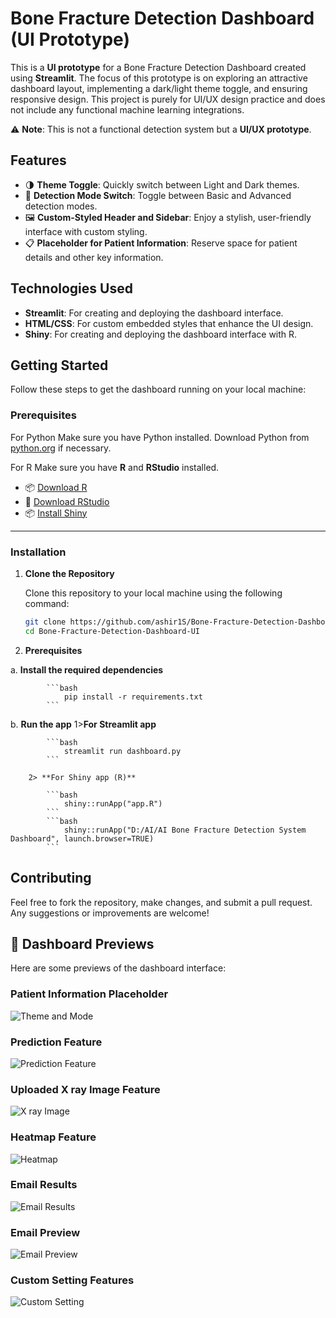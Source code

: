 # Bone Fracture Detection Dashboard (UI Prototype)

This is a **UI prototype** for a Bone Fracture Detection Dashboard created using **Streamlit**. The focus of this prototype is on exploring an attractive dashboard layout, implementing a dark/light theme toggle, and ensuring responsive design. This project is purely for UI/UX design practice and does not include any functional machine learning integrations.

⚠️ **Note**: This is not a functional detection system but a **UI/UX prototype**.

## Features

- 🌗 **Theme Toggle**: Quickly switch between Light and Dark themes.
- 🧬 **Detection Mode Switch**: Toggle between Basic and Advanced detection modes.
- 🖼️ **Custom-Styled Header and Sidebar**: Enjoy a stylish, user-friendly interface with custom styling.
- 📋 **Placeholder for Patient Information**: Reserve space for patient details and other key information.

## Technologies Used

- **Streamlit**: For creating and deploying the dashboard interface.
- **HTML/CSS**: For custom embedded styles that enhance the UI design.
- **Shiny**: For creating and deploying the dashboard interface with R.

## Getting Started

Follow these steps to get the dashboard running on your local machine:

### Prerequisites

For Python Make sure you have Python installed. Download Python from [python.org](https://www.python.org/downloads/) if necessary.

For R Make sure you have **R** and **RStudio** installed.

- 📦 [Download R](https://www.r-project.org/)
- 🧰 [Download RStudio](https://www.rstudio.com/)
- 📦 [Install Shiny](https://rstudio.cloud/docs/shiny/)

---

### Installation

1. **Clone the Repository**

   Clone this repository to your local machine using the following command:

   ```bash
   git clone https://github.com/ashir1S/Bone-Fracture-Detection-Dashboard-UI.git
   cd Bone-Fracture-Detection-Dashboard-UI
   ```
2. **Prerequisites**

  a. **Install the required dependencies**

            ```bash
                pip install -r requirements.txt
            ```

   b.  **Run the app**
        1>**For Streamlit app**

            ```bash
                streamlit run dashboard.py  
            ```
            
        2> **For Shiny app (R)**

            ```bash
                shiny::runApp("app.R") 
            ```
            ```bash
                shiny::runApp("D:/AI/AI Bone Fracture Detection System Dashboard", launch.browser=TRUE)
            ```

## Contributing

Feel free to fork the repository, make changes, and submit a pull request. Any suggestions or improvements are welcome!

## 📸 Dashboard Previews

Here are some previews of the dashboard interface:

### Patient Information Placeholder
![Theme and Mode](Screenshots/main1.jpeg)

### Prediction Feature
![Prediction Feature](Screenshots/Prediction1.jpeg)

### Uploaded X ray Image Feature
![X ray Image](Screenshots/XRAY1.jpeg)

### Heatmap Feature
![Heatmap](Screenshots/HEATMAP1.jpeg)

### Email Results
![Email Results](Screenshots/Email_Result.jpeg)

### Email Preview
![Email Preview](Screenshots/Email_Preview.jpeg)

### Custom Setting Features
![Custom Setting](Screenshots/Advance_settings.PNG)

